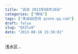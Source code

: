 ```yaml
---
title: "说说 2013年08月18日"
categories: ["嘀咕"]
tags: ["来自QQ空间 qzone.qq.com"]
draft: false
slug: "QX3lu9"
date: "2013-08-18 15:38:02"
---
```


浅水区…
